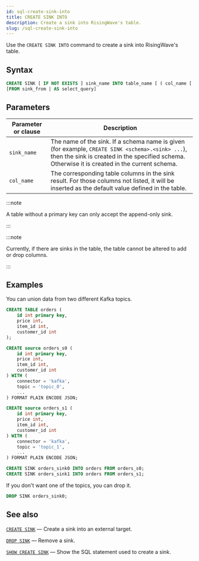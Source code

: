 ```yaml
---
id: sql-create-sink-into
title: CREATE SINK INTO
description: Create a sink into RisingWave's table.
slug: /sql-create-sink-into
---
```

<head>
  <link rel="canonical" href="https://docs.risingwave.com/docs/current/sql-create-sink-into/" />
</head>

Use the `CREATE SINK INTO` command to create a sink into RisingWave's table.

## Syntax

```sql
CREATE SINK [ IF NOT EXISTS ] sink_name INTO table_name [ ( col_name [ , ... ] ) ]
[FROM sink_from | AS select_query]
```

## Parameters

| Parameter or clause | Description|
|-----------|-------------|
|`sink_name`    |The name of the sink. If a schema name is given (for example, `CREATE SINK <schema>.<sink> ...`), then the sink is created in the specified schema. Otherwise it is created in the current schema.|
|`col_name`      |The corresponding table columns in the sink result. For those columns not listed, it will be inserted as the default value defined in the table.|

:::note

A table without a primary key can only accept the append-only sink.

:::

:::note

Currently, if there are sinks in the table, the table cannot be altered to add or drop columns.

:::

## Examples

You can union data from two different Kafka topics.

```sql
CREATE TABLE orders (
    id int primary key,
    price int,
    item_id int,
    customer_id int
);

CREATE source orders_s0 (
    id int primary key,
    price int,
    item_id int,
    customer_id int
) WITH ( 
    connector = 'kafka',
    topic = 'topic_0',
    ...
) FORMAT PLAIN ENCODE JSON;

CREATE source orders_s1 (
    id int primary key,
    price int,
    item_id int,
    customer_id int
) WITH ( 
    connector = 'kafka',
    topic = 'topic_1',
    ...
) FORMAT PLAIN ENCODE JSON;

CREATE SINK orders_sink0 INTO orders FROM orders_s0;
CREATE SINK orders_sink1 INTO orders FROM orders_s1;
```

If you don't want one of the topics, you can drop it.

```sql
DROP SINK orders_sink0;
```

## See also

[`CREATE SINK`](sql-create-sink.md) — Create a sink into an external target.

[`DROP SINK`](sql-drop-sink.md) — Remove a sink.

[`SHOW CREATE SINK`](sql-show-create-sink.md) — Show the SQL statement used to create a sink.
